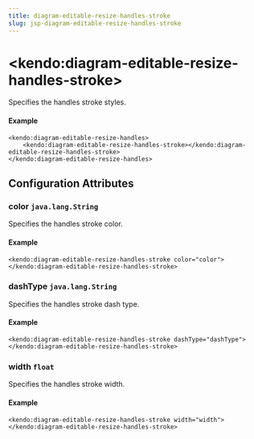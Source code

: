 ```yaml
---
title: diagram-editable-resize-handles-stroke
slug: jsp-diagram-editable-resize-handles-stroke
---
```


# \<kendo:diagram-editable-resize-handles-stroke\>

Specifies the handles stroke styles.

#### Example
    <kendo:diagram-editable-resize-handles>
        <kendo:diagram-editable-resize-handles-stroke></kendo:diagram-editable-resize-handles-stroke>
    </kendo:diagram-editable-resize-handles>

## Configuration Attributes

### color `java.lang.String`

Specifies the handles stroke color.

#### Example
    <kendo:diagram-editable-resize-handles-stroke color="color">
    </kendo:diagram-editable-resize-handles-stroke>

### dashType `java.lang.String`

Specifies the handles stroke dash type.

#### Example
    <kendo:diagram-editable-resize-handles-stroke dashType="dashType">
    </kendo:diagram-editable-resize-handles-stroke>

### width `float`

Specifies the handles stroke width.

#### Example
    <kendo:diagram-editable-resize-handles-stroke width="width">
    </kendo:diagram-editable-resize-handles-stroke>

